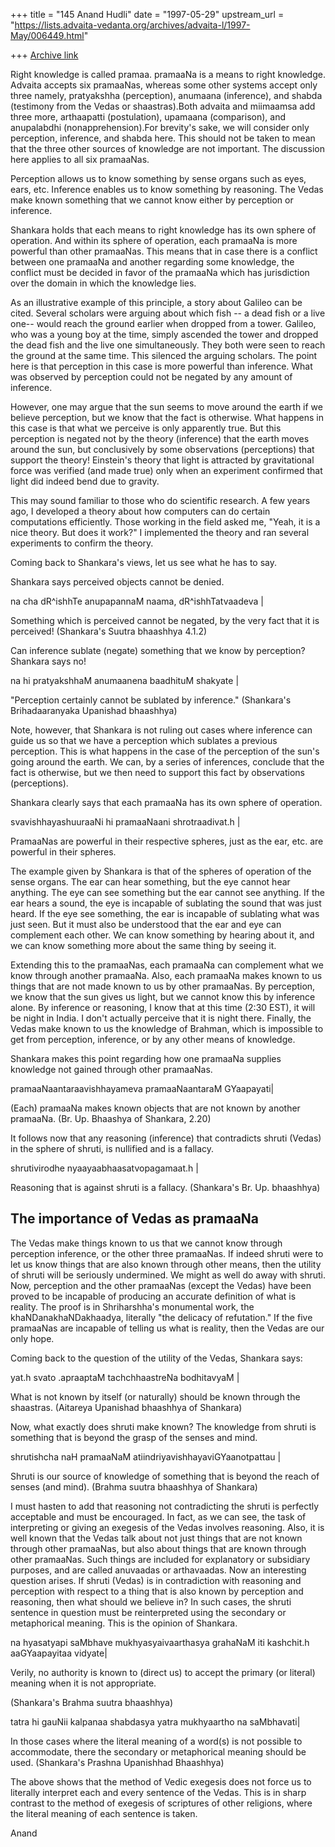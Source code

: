 +++
title = "145 Anand Hudli"
date = "1997-05-29"
upstream_url = "https://lists.advaita-vedanta.org/archives/advaita-l/1997-May/006449.html"

+++
[Archive link](https://lists.advaita-vedanta.org/archives/advaita-l/1997-May/006449.html)

Right knowledge is called pramaa. pramaaNa is a means to right knowledge.
Advaita accepts six pramaaNas, whereas some other systems accept only
three namely, pratyakshha (perception), anumaana (inference), and
shabda (testimony from the Vedas or shaastras).Both advaita and miimaamsa
add three more, arthaapatti (postulation), upamaana (comparison), and
anupalabdhi (nonapprehension).For brevity's sake, we will consider
only perception, inference, and shabda here. This should not be
taken to mean that the three other sources of knowledge are not
important. The discussion here applies to all six pramaaNas.

Perception allows us to know something by sense organs such as eyes,
ears, etc. Inference enables us to know something by reasoning. The
Vedas make known something that we cannot know either by perception or
inference.

Shankara holds that each means to right knowledge has its own sphere
of operation. And within its sphere of operation, each pramaaNa is
more powerful than other pramaaNas. This means that in case there is
a conflict between one pramaaNa and another regarding some knowledge,
the conflict must be decided in favor of the pramaaNa which has
jurisdiction over the domain in which the knowledge lies.

As an illustrative example of this principle, a story about Galileo
can be cited. Several scholars were arguing about which fish -- a
dead fish or a live one-- would reach the ground earlier when dropped
from a tower. Galileo, who was a young boy at the time, simply ascended
the tower and dropped the dead fish and the live one simultaneously.
They both were seen to reach the ground at the same time. This silenced
the arguing scholars. The point here is that perception in this case
is more powerful than inference. What was observed by perception
could not be negated by any amount of inference.

However, one may argue that the sun seems to move around the earth
if we believe perception, but we know that the fact is otherwise.
What happens in this case is that what we perceive is only apparently
true. But this perception is negated not by the theory (inference)
that the earth moves around the sun, but conclusively by some
observations (perceptions) that support the theory! Einstein's
theory that light is attracted by gravitational force was
verified (and made true) only when an experiment confirmed that
light did indeed bend due to gravity.

This may sound familiar to those who do scientific research.
A few years ago, I developed a  theory about how computers can
do certain computations efficiently. Those working in the field asked
me, "Yeah, it is a nice theory. But does it work?" I implemented
the theory and ran several experiments to confirm the theory.

Coming back to Shankara's views, let us see what he has to say.

Shankara says perceived objects cannot be denied.

 na cha dR^ishhTe anupapannaM naama, dR^ishhTatvaadeva |

 Something which is perceived cannot be negated, by the very fact
 that it is perceived! (Shankara's Suutra bhaashhya 4.1.2)

 Can inference sublate (negate) something that we know by perception?
 Shankara says no!

 na hi pratyakshhaM anumaanena baadhituM shakyate |

 "Perception certainly cannot be sublated by inference."
                          (Shankara's Brihadaaranyaka Upanishad bhaashhya)

 Note, however, that Shankara is not ruling out cases where inference
 can guide us so that we have a perception which sublates a previous
 perception. This is what happens in the case of the perception of
 the sun's going around the earth. We can, by a series of inferences,
 conclude that the fact is otherwise, but we then need to support this
 fact by observations (perceptions).

 Shankara clearly says that each pramaaNa has its own sphere of
 operation.

 svavishhayashuuraaNi hi pramaaNaani shrotraadivat.h |

 PramaaNas are powerful in their respective spheres, just as
 the ear, etc. are powerful in their spheres.

 The example given by Shankara is that of the spheres of operation of
 the sense organs. The ear can hear something, but the eye cannot
 hear anything. The eye can see something but the ear cannot see
 anything. If the ear hears a sound, the eye is incapable of
 sublating the sound that was just heard. If the eye see something,
 the ear is incapable of sublating what was just seen. But it must
 also be understood that the ear and eye can complement each other.
 We can know something by hearing about it, and we can know something
 more about the same thing by seeing it.

 Extending this to the pramaaNas, each pramaaNa can complement what
 we know through another pramaaNa. Also, each pramaaNa makes known
 to us things that are not made known to us by other pramaaNas.
 By perception, we know that the sun gives us light, but we cannot
 know this by inference alone. By inference or reasoning, I know that
 at this time (2:30 EST), it will be night in India. I don't actually
 perceive that it is night there. Finally, the Vedas make known
 to us the knowledge of Brahman, which is impossible to get from
 perception, inference, or by any other means of knowledge.

 Shankara makes this point regarding how one pramaaNa supplies
 knowledge not gained through other pramaaNas.

 pramaaNaantaraavishhayameva pramaaNaantaraM GYaapayati|

 (Each) pramaaNa makes known objects that are not known by
 another pramaaNa. (Br. Up. Bhaashya of Shankara, 2.20)

 It follows now that any reasoning (inference) that contradicts
 shruti (Vedas) in the sphere of shruti, is nullified and is a
 fallacy.

  shrutivirodhe nyaayaabhaasatvopagamaat.h |

   Reasoning that is against shruti is a fallacy.
                    (Shankara's Br. Up. bhaashhya)


 The importance of Vedas as pramaaNa
 -----------------------------------

 The Vedas make things known to us that we cannot know through perception
 inference, or the other three pramaaNas. If indeed shruti were to let us
 know things that are also known through other means, then the utility of
 shruti will be seriously undermined. We might as well do away with
 shruti. Now, perception and the other pramaaNas (except the Vedas) have
 been proved to be incapable of producing an accurate definition of what
 is reality. The proof is in Shriharshha's monumental work, the
 khaNDanakhaNDakhaadya, literally "the delicacy of refutation." If the
 five pramaaNas are incapable of telling us what is reality, then the
 Vedas are our only hope.

 Coming back to the question of the utility of the Vedas, Shankara says:


 yat.h svato .apraaptaM tachchhaastreNa bodhitavyaM |

 What is not known by itself (or naturally) should be known through
 the shaastras.
                     (Aitareya Upanishad bhaashhya of Shankara)

  Now, what exactly does shruti make known? The knowledge from shruti
  is something that is beyond the grasp of the senses and mind.


 shrutishcha naH pramaaNaM atiindriyavishhayaviGYaanotpattau |

 Shruti is our source of knowledge of something that is beyond the
 reach of senses (and mind).
                           (Brahma suutra bhaashhya of Shankara)

 I must hasten to add that reasoning not contradicting the shruti is
 perfectly acceptable and must be encouraged. In fact, as we can see,
 the task of interpreting or giving an exegesis of the Vedas involves
 reasoning. Also, it is well known that the Vedas talk about not just
 things that are not known through other pramaaNas, but also about things
 that are known through other pramaaNas. Such things are included for
 explanatory or subsidiary purposes, and are called anuvaadas or
 arthavaadas. Now an interesting question arises. If shruti (Vedas)
 is in contradiction with reasoning and perception with respect to
 a thing that is also known by perception and reasoning, then what
 should we believe in? In such cases, the shruti sentence in question
 must be reinterpreted using the secondary or metaphorical meaning.
 This is the opinion of Shankara.

 na hyasatyapi saMbhave mukhyasyaivaarthasya grahaNaM iti kashchit.h
 aaGYaapayitaa vidyate|

 Verily, no authority is known to (direct us) to accept the primary
 (or literal) meaning when it is not appropriate.

   (Shankara's Brahma suutra bhaashhya)

 tatra hi gauNii kalpanaa shabdasya yatra mukhyaartho na saMbhavati|

  In those cases where the literal meaning of a word(s) is not possible
  to accommodate, there the secondary or metaphorical meaning should be
  used.
              (Shankara's Prashna Upanishhad Bhaashhya)

  The above shows that the method of Vedic exegesis does not force us to
  literally interpret each and every sentence of the Vedas. This is in
  sharp contrast to the method of exegesis of scriptures of other religions,
  where the literal meaning of each sentence is taken.

 Anand

